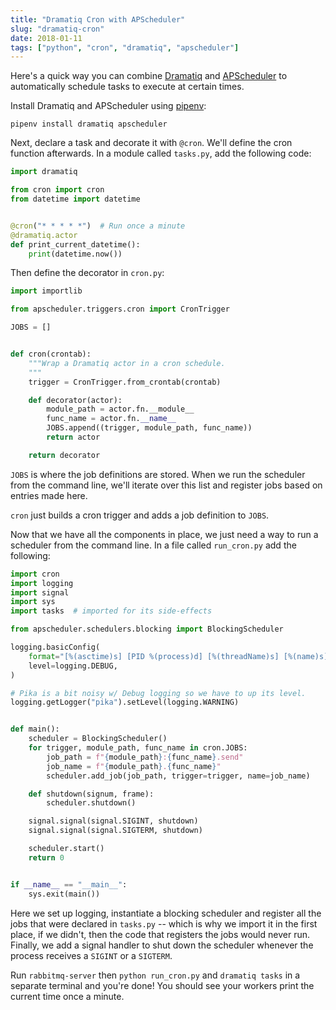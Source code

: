 ```yaml
---
title: "Dramatiq Cron with APScheduler"
slug: "dramatiq-cron"
date: 2018-01-11
tags: ["python", "cron", "dramatiq", "apscheduler"]
---
```


Here's a quick way you can combine [Dramatiq] and [APScheduler] to
automatically schedule tasks to execute at certain times.

Install Dramatiq and APScheduler using [pipenv]:

    pipenv install dramatiq apscheduler

Next, declare a task and decorate it with `@cron`.  We'll define the
cron function afterwards.  In a module called `tasks.py`, add the
following code:

``` python
import dramatiq

from cron import cron
from datetime import datetime


@cron("* * * * *")  # Run once a minute
@dramatiq.actor
def print_current_datetime():
    print(datetime.now())
```

Then define the decorator in `cron.py`:

``` python
import importlib

from apscheduler.triggers.cron import CronTrigger

JOBS = []


def cron(crontab):
    """Wrap a Dramatiq actor in a cron schedule.
    """
    trigger = CronTrigger.from_crontab(crontab)

    def decorator(actor):
        module_path = actor.fn.__module__
        func_name = actor.fn.__name__
        JOBS.append((trigger, module_path, func_name))
        return actor

    return decorator
```

`JOBS` is where the job definitions are stored.  When we run the
scheduler from the command line, we'll iterate over this list and
register jobs based on entries made here.

`cron` just builds a cron trigger and adds a job definition to `JOBS`.

Now that we have all the components in place, we just need a way to
run a scheduler from the command line.  In a file called `run_cron.py`
add the following:

``` python
import cron
import logging
import signal
import sys
import tasks  # imported for its side-effects

from apscheduler.schedulers.blocking import BlockingScheduler

logging.basicConfig(
    format="[%(asctime)s] [PID %(process)d] [%(threadName)s] [%(name)s] [%(levelname)s] %(message)s",
    level=logging.DEBUG,
)

# Pika is a bit noisy w/ Debug logging so we have to up its level.
logging.getLogger("pika").setLevel(logging.WARNING)


def main():
    scheduler = BlockingScheduler()
    for trigger, module_path, func_name in cron.JOBS:
        job_path = f"{module_path}:{func_name}.send"
        job_name = f"{module_path}.{func_name}"
        scheduler.add_job(job_path, trigger=trigger, name=job_name)

    def shutdown(signum, frame):
        scheduler.shutdown()

    signal.signal(signal.SIGINT, shutdown)
    signal.signal(signal.SIGTERM, shutdown)

    scheduler.start()
    return 0


if __name__ == "__main__":
    sys.exit(main())
```

Here we set up logging, instantiate a blocking scheduler and register
all the jobs that were declared in `tasks.py` -- which is why we import
it in the first place, if we didn't, then the code that registers the
jobs would never run.  Finally, we add a signal handler to shut down
the scheduler whenever the process receives a `SIGINT` or a `SIGTERM`.

Run `rabbitmq-server` then `python run_cron.py` and `dramatiq tasks`
in a separate terminal and you're done!  You should see your workers
print the current time once a minute.


[Dramatiq]: https://dramatiq.io/
[APScheduler]: https://apscheduler.readthedocs.io/en/latest/
[pipenv]: http://pipenv.org/
